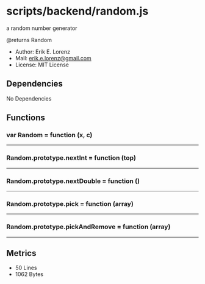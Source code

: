 # scripts/backend/random.js


a random number generator

@returns Random
* Author: Erik E. Lorenz 
* Mail: <erik.e.lorenz@gmail.com>
* License: MIT License


## Dependencies

No Dependencies

## Functions

###   var Random = function (x, c)

---

###   Random.prototype.nextInt = function (top)

---

###   Random.prototype.nextDouble = function ()

---

###   Random.prototype.pick = function (array)

---

###   Random.prototype.pickAndRemove = function (array)

---

## Metrics

* 50 Lines
* 1062 Bytes

